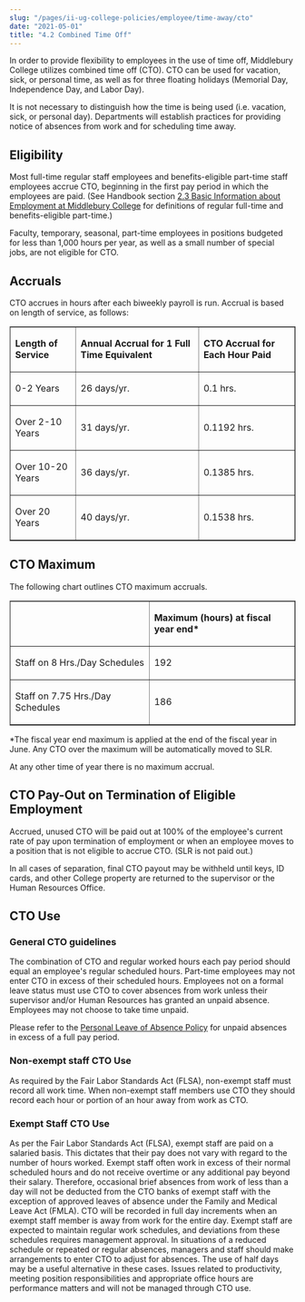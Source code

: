 ```yaml
---
slug: "/pages/ii-ug-college-policies/employee/time-away/cto"
date: "2021-05-01"
title: "4.2 Combined Time Off"
---
```


In order to provide flexibility to employees in the use of time off, Middlebury College utilizes combined time off (CTO). CTO can be used for vacation, sick, or personal time, as well as for three floating holidays (Memorial Day, Independence Day, and Labor Day).

It is not necessary to distinguish how the time is being used (i.e. vacation, sick, or personal day). Departments will establish practices for providing notice of absences from work and for scheduling time away.

## Eligibility

Most full-time regular staff employees and benefits-eligible part-time staff employees accrue CTO, beginning in the first pay period in which the employees are paid. (See Handbook section [2.3 Basic Information about Employment at Middlebury College](/pages/ii-ug-college-policies/employee) for definitions of regular full-time and benefits-eligible part-time.)

Faculty, temporary, seasonal, part-time employees in positions budgeted for less than 1,000 hours per year, as well as a small number of special jobs, are not eligible for CTO.

## Accruals

CTO accrues in hours after each biweekly payroll is run. Accrual is based on length of service, as follows:

<table border="1">

<tbody>

<tr>

<td>

**Length of Service**

</td>

<td>

**Annual Accrual for 1 Full Time Equivalent**

</td>

<td>

**CTO Accrual for Each Hour Paid**

</td>

</tr>

<tr>

<td>

0-2 Years

</td>

<td>

26 days/yr.

</td>

<td>

0.1 hrs.

</td>

</tr>

<tr>

<td>

Over 2-10 Years

</td>

<td>

31 days/yr.

</td>

<td>

0.1192 hrs.

</td>

</tr>

<tr>

<td>

Over 10-20 Years

</td>

<td>

36 days/yr.

</td>

<td>

0.1385 hrs.

</td>

</tr>

<tr>

<td>

Over 20 Years

</td>

<td>

40 days/yr.

</td>

<td>

0.1538 hrs.

</td>

</tr>

</tbody>

</table>

## <a name="CTO_MAX" id="CTO_MAX"></a>CTO Maximum

<span>The following chart outlines CTO maximum accruals.

</span>

<table border="1">

<tbody>

<tr>

<td>

<td>

**Maximum (hours) at fiscal year end\***

</td>

</tr>

<tr>

<td>

Staff on 8 Hrs./Day Schedules

</td>

<td>

192

</td>

</tr>

<tr>

<td>

Staff on 7.75 Hrs./Day Schedules

</td>

<td>

186

</td>

</tr>

</tbody>

</table>

\*The fiscal year end maximum is applied at the end of the fiscal year in June. Any CTO over the maximum will be automatically moved to SLR.

At any other time of year there is no maximum accrual.

## CTO Pay-Out on Termination of Eligible Employment

Accrued, unused CTO will be paid out at 100% of the employee's current rate of pay upon termination of employment or when an employee moves to a position that is not eligible to accrue CTO. (SLR is not paid out.)

In all cases of separation, final CTO payout may be withheld until keys, ID cards, and other College property are returned to the supervisor or the Human Resources Office.

## CTO Use

### General CTO guidelines

The combination of CTO and regular worked hours each pay period should equal an employee's regular scheduled hours. Part-time employees may not enter CTO in excess of their scheduled hours. Employees not on a formal leave status must use CTO to cover absences from work unless their supervisor and/or Human Resources has granted an unpaid absence. Employees may not choose to take time unpaid.

Please refer to the [Personal Leave of Absence Policy](/pages/ii-ug-college-policies/employee/time-away/personal-leave) for unpaid absences in excess of a full pay period.

### Non-exempt staff CTO Use

As required by the Fair Labor Standards Act (FLSA), non-exempt staff must record all work time. When non-exempt staff members use CTO they should record each hour or portion of an hour away from work as CTO.

### Exempt Staff CTO Use

As per the Fair Labor Standards Act (FLSA), exempt staff are paid on a salaried basis. This dictates that their pay does not vary with regard to the number of hours worked. Exempt staff often work in excess of their normal scheduled hours and do not receive overtime or any additional pay beyond their salary. Therefore, occasional brief absences from work of less than a day will not be deducted from the CTO banks of exempt staff with the exception of approved leaves of absence under the Family and Medical Leave Act (FMLA). CTO will be recorded in full day increments when an exempt staff member is away from work for the entire day. Exempt staff are expected to maintain regular work schedules, and deviations from these schedules requires management approval. In situations of a reduced schedule or repeated or regular absences, managers and staff should make arrangements to enter CTO to adjust for absences. The use of half days may be a useful alternative in these cases. Issues related to productivity, meeting position responsibilities and appropriate office hours are performance matters and will not be managed through CTO use.

